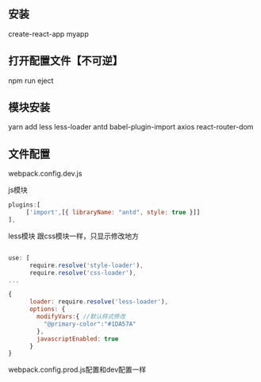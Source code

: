 

## 安装

create-react-app  myapp

## 打开配置文件【不可逆】

npm run eject

## 模块安装

yarn add less less-loader antd babel-plugin-import axios react-router-dom

## 文件配置

webpack.config.dev.js

js模块
```js
plugins:[
     ['import',[{ libraryName: "antd", style: true }]]
],

```
less模块
跟css模块一样，只显示修改地方
```js

use: [
      require.resolve('style-loader'),
      require.resolve('css-loader'),
...

{
      loader: require.resolve('less-loader'),
      options: {
        modifyVars:{ //默认样式修改
          "@primary-color":"#1DA57A"
        },
        javascriptEnabled: true
      }
}
```

webpack.config.prod.js配置和dev配置一样 





